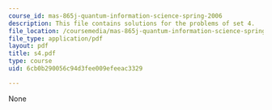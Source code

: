 ```yaml
---
course_id: mas-865j-quantum-information-science-spring-2006
description: This file contains solutions for the problems of set 4.
file_location: /coursemedia/mas-865j-quantum-information-science-spring-2006/6cb0b290056c94d3fee009efeeac3329_s4.pdf
file_type: application/pdf
layout: pdf
title: s4.pdf
type: course
uid: 6cb0b290056c94d3fee009efeeac3329

---
```

None